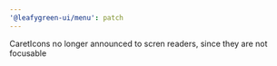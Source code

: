```yaml
---
'@leafygreen-ui/menu': patch
---
```


CaretIcons no longer announced to scren readers, since they are not focusable
